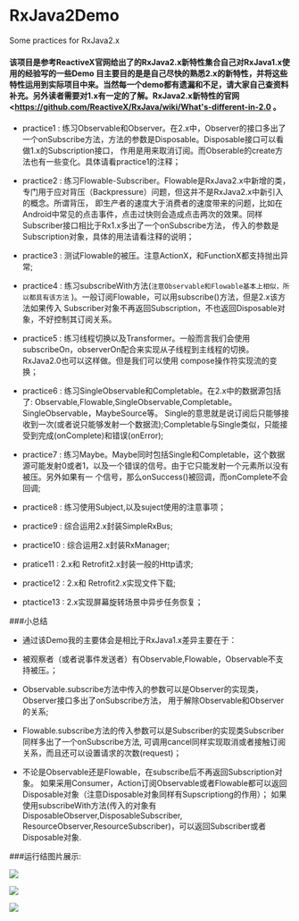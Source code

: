 # RxJava2Demo
Some practices for RxJava2.x

#### 该项目是参考ReactiveX官网给出了的RxJava2.x新特性集合自己对RxJava1.x使用的经验写的一些Demo 目主要目的是是自己尽快的熟悉2.x的新特性，并将这些特性运用到实际项目中来。当然每一个demo都有遗漏和不足，请大家自己查资料补充。另外读者需要对1.x有一定的了解。RxJava2.x新特性的官网 <https://github.com/ReactiveX/RxJava/wiki/What's-different-in-2.0 。

* practice1 : 练习Observable和Observer。在2.x中，Observer的接口多出了一个onSubscribe方法，方法的参数是Disposable。Disposable接口可以看做1.x的Subscription接口，
作用是用来取消订阅。而Obserable的create方法也有一些变化。具体请看practice1的注释；

* practice2 : 练习Flowable-Subscriber。Flowable是RxJava2.x中新增的类，专门用于应对背压（Backpressure）问题，但这并不是RxJava2.x中新引入的概念。所谓背压，
即生产者的速度大于消费者的速度带来的问题，比如在Android中常见的点击事件，点击过快则会造成点击两次的效果。同样Subscriber接口相比于Rx1.x多出了一个onSubscribe方法，
传入的参数是Subscription对象，具体的用法请看注释的说明；

* practice3 : 测试Flowable的被压。注意ActionX，和FunctionX都支持抛出异常;

* practice4 : 练习subscribeWith方法(`注意Observable和Flowable基本上相似，所以都具有该方法` )。一般订阅Flowable，可以用subscribe()方法，但是2.x该方法如果传入
Subscriber对象不再返回Subscription，不也返回Disposable对象，不好控制其订阅关系。

* practice5 : 练习线程切换以及Transformer。一般而言我们会使用subscribeOn，observerOn配合来实现从子线程到主线程的切换。RxJava2.0也可以这样做。但是我们可以使用
compose操作符实现流的变换；

* practice6 : 练习SingleObservable和Completable。在2.x中的数据源包括了: Observable,Flowable,SingleObservable,Completable。SingleObservable，MaybeSource等。
Single的意思就是说订阅后只能够接收到一次(或者说只能够发射一个数据流);Completable与Single类似，只能接受到完成(onComplete)和错误(onError);

* practice7 : 练习Maybe。Maybe同时包括Single和Completable，这个数据源可能发射0或者1，以及一个错误的信号。由于它只能发射一个元素所以没有被压。另外如果有一
个信号，那么onSuccess()被回调，而onComplete不会回调;

* practice8 : 练习使用Subject,以及suject使用的注意事项；

* practice9 : 综合运用2.x封装SimpleRxBus;

* practice10 : 综合运用2.x封装RxManager;

* pratice11 : 2.x和 Retrofit2.x封装一般的Http请求;

* practice12 : 2.x和 Retrofit2.x实现文件下载;

* ptactice13 : 2.x实现屏幕旋转场景中异步任务恢复； 


###小总结
 * 通过该Demo我的主要体会是相比于RxJava1.x差异主要在于：
 * 被观察者（或者说事件发送者）有Observable,Flowable，Observable不支持被压。；

 * Observable.subscribe方法中传入的参数可以是Observer的实现类，Observer接口多出了onSubscribe方法，
用于解除Observable和Observer的关系;

 * Flowable.subscribe方法的传入参数可以是Subscriber的实现类Subscriber同样多出了一个onSubscribe方法,
可调用cancel同样实现取消或者接触订阅关系，而且还可以设置请求的次数(request)；

 * 不论是Observable还是Flowable，在subscribe后不再返回Subscription对象。
如果采用Consumer，Action订阅Observable或者Flowable都可以返回Disposable对象（注意Disposable对象同样有Supscriptiong的作用）；
如果使用subscribeWith方法(传入的对象有DisposableObserver,DisposableSubscriber,
ResourceObserver,ResourceSubscriber)，可以返回Subscriber或者Disposable对象.
 
###运行结图片展示:<br/>

![](https://github.com/xyzmonday/RxJava2Demo/blob/8419ea72fa67e62d1ac94405d668a8fc4a36af8f/sceenshot/pratice1_scrennshot1.png) 

![](https://github.com/xyzmonday/RxJava2Demo/blob/22bd8836792c25c5fbf5be43cadd186c61c8ac50/sceenshot/GIF.gif) 

![](https://github.com/xyzmonday/RxJava2Demo/blob/22bd8836792c25c5fbf5be43cadd186c61c8ac50/sceenshot/GIF1.gif) 
